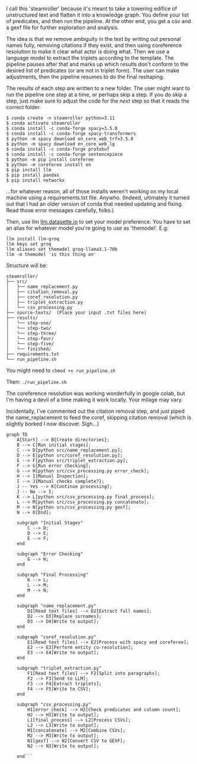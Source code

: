 I call this 'steamroller' because it's meant to take a towering edifice of unstructured text and flatten it into a knowledge graph. You define your list of predicates, and then run the pipeline. At the other end, you get a csv and a gexf file for further exploration and analysis.

The idea is that we remove ambiguity in the text by writing out personal names fully, removing citations if they exist, and then using coreference resolution to make it clear what actor is doing what. Then we use a language model to extract the triplets according to the template. The pipeline pauses after that and marks up which results don't conform to the desired list of predicates (or are not in triplet form). The user can make adjustments, then the pipeline resumes to do the final reshaping.

The results of each step are written to a new folder. The user might want to run the pipeline one step at a time, or perhaps skip a step. If you do skip a step, just make sure to adjust the code for the _next_ step so that it reads the correct folder. 

```
$ conda create -n steamroller python=3.11
$ conda activate steamroller
$ conda install -c conda-forge spacy=3.5.0
$ conda install -c conda-forge spacy-transformers
$ python -m spacy download en_core_web_trf=3.5.0
$ python -m spacy download en_core_web_lg
$ conda install -c conda-forge protobuf
$ conda install -c conda-forge sentencepiece
$ python -m pip install coreferee
$ python -m coreferee install en
$ pip install llm
$ pip install pandas
$ pip install networkx
```

...for whatever reason, all of those installs weren't working on my local machine using a requirements.txt file. Anywho. (Indeed, ultimately it turned out that I had an older version of conda that needed updating and fixing. Read those error messages carefully, folks.) 

Then, use llm [llm.datasette.io](https://llm.datasette.io) to set your model preference. You have to set an alias for whatever model you're going to use as 'themodel'. E.g:

```
llm install llm-groq
llm keys set groq
llm aliases set themodel groq-llama3.1-70b
llm -m themodel 'is this thing on'
```

Structure will be:

```
steamroller/
├── src/
│   ├── name_replacement.py
│   ├── citation_removal.py
│   ├── coref_resolution.py
│   ├── triplet_extraction.py
│   └── csv_processing.py
├── source-texts/  (Place your input .txt files here)
├── results/
│   └── step-one/
│   └── step-two/
│   └── step-three/
│   └── step-four/
│   └── step-five/
│   └── finished/
├── requirements.txt
└── run_pipeline.sh
```

You might need to `chmod +x run_pipeline.sh`

Then: `./run_pipeline.sh`


The coreference resolution was working wonderfully in google colab, but I'm having a devil of a time making it work locally. Your milage may vary.

Incidentally, I've commented out the citation removal step, and just piped the name_replacement to feed the coref, skipping citation removal (which is slightly borked I now discover. Sigh...)

```mermaid
graph TD
    A[Start] --> B{Create directories};
    B --> C[Run initial stages];
    C --> D[python src/name_replacement.py];
    D --> E[python src/coref_resolution.py];
    E --> F[python src/triplet_extraction.py];
    F --> G[Run error checking];
    G --> H[python src/csv_processing.py error_check];
    H --> I[Manual Inspection];
    I --> J{Manual checks complete?};
    J -- Yes --> K[Continue processing];
    J -- No --> I;
    K --> L[python src/csv_processing.py final_process];
    L --> M[python src/csv_processing.py concatenate];
    M --> N[python src/csv_processing.py gexf];
    N --> O[End];

    subgraph "Initial Stages"
        C --> D;
        D --> E;
        E --> F;
    end

    subgraph "Error Checking"
        G --> H;
    end

    subgraph "Final Processing"
        K --> L;
        L --> M;
        M --> N;
    end

    subgraph "name_replacement.py"
        D1[Read text files] --> D2[Extract full names];
        D2 --> D3[Replace surnames];
        D3 --> D4[Write to output];
    end

    subgraph "coref_resolution.py"
        E1[Read text files] --> E2[Process with spacy and coreferee];
        E2 --> E3[Perform entity co-resolution];
        E3 --> E4[Write to output];
    end

    subgraph "triplet_extraction.py"
        F1[Read text files] --> F2[Split into paragraphs];
        F2 --> F3[Send to LLM];
        F3 --> F4[Extract triplets];
        F4 --> F5[Write to CSV];
    end

    subgraph "csv_processing.py"
        H1[error_check] --> H2[Check predicates and column count];
        H2 --> H3[Write to output];
        L1[final_process] --> L2[Process CSVs];
        L2 --> L3[Write to output];
        M1[concatenate] --> M2[Combine CSVs];
        M2 --> M3[Write to output];
        N1[gexf] --> N2[Convert CSV to GEXF];
        N2 --> N3[Write to output];

    end```
